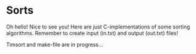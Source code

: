 # Sorts

Oh hello! Nice to see you!
Here are just C-implementations of some sorting algorithms.
Remember to create input (in.txt) and output (out.txt) files!

Timsort and make-file are in progress...
